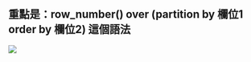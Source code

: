## 重點是：row_number() over (partition by 欄位1 order by 欄位2) 這個語法

<img src='https://i.imgur.com/xPdhoNx.jpg'>
